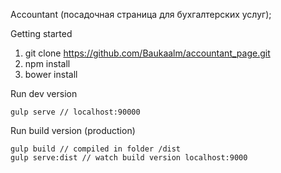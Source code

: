 
Accountant (посадочная страница для бухгалтерских услуг);

Getting started

  1. git clone https://github.com/Baukaalm/accountant_page.git
  2. npm install
  3. bower install
  
  
 Run dev version
 
    gulp serve // localhost:90000
 
 Run build version (production)
 
    gulp build // compiled in folder /dist
    gulp serve:dist // watch build version localhost:9000
